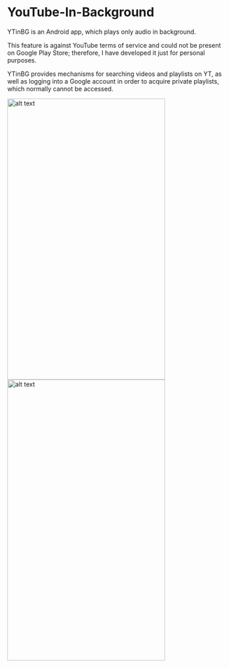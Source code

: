 # YouTube-In-Background

YTinBG is an Android app, which plays only audio in background.

This feature is against YouTube terms of service and could not be present on Google Play Store; therefore, I have developed it just for personal purposes. 

YTinBG provides mechanisms for searching videos and playlists on YT, as well as logging into a Google account in order to acquire private playlists, which normally cannot be accessed.

<img src="https://raw.githubusercontent.com/teocci/YouTube-In-Background/master/raw/device-2016-04-28-185446.png" alt="alt text" width="360" height="640">
<img src="https://raw.githubusercontent.com/teocci/YouTube-In-Background/master/raw/device-2016-04-28-185524.png" alt="alt text" width="360" height="640">
